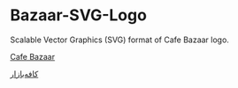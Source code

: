# Bazaar-SVG-Logo
Scalable Vector Graphics (SVG) format of Cafe Bazaar logo.

[Cafe Bazaar](https://cafebazaar.ir/)

[کافه‌بازار](https://cafebazaar.ir/)
